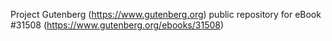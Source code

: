 Project Gutenberg (https://www.gutenberg.org) public repository for eBook #31508 (https://www.gutenberg.org/ebooks/31508)
